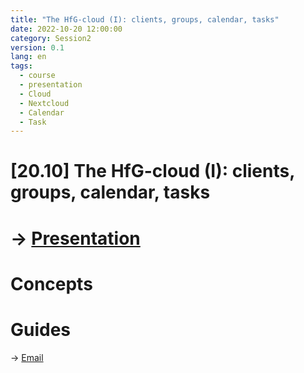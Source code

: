 ```yaml
---
title: "The HfG-cloud (I): clients, groups, calendar, tasks"
date: 2022-10-20 12:00:00
category: Session2
version: 0.1
lang: en
tags:
  - course
  - presentation
  - Cloud
  - Nextcloud
  - Calendar
  - Task
---
```

# [20.10] The HfG-cloud (I): clients, groups, calendar, tasks

# → [Presentation](https://victor-fancelli-capdevila.github.io/display_presentations/abc_dl/S02)

# Concepts

# Guides
→ [Email]({{site.baseurl}}docs/mail)
